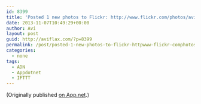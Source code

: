 ```yaml
---
id: 8399
title: 'Posted 1 new photos to Flickr: http://www.flickr.com/photos/avi4now/'
date: 2013-11-07T10:49:29+00:00
author: Avi
layout: post
guid: http://aviflax.com/?p=8399
permalink: /post/posted-1-new-photos-to-flickr-httpwww-flickr-comphotosavi4now-4/
categories:
  - none
tags:
  - ADN
  - Appdotnet
  - IFTTT
---
```

(Originally published [on App.net](http://alpha.app.net/aviflax/post/14468231).)